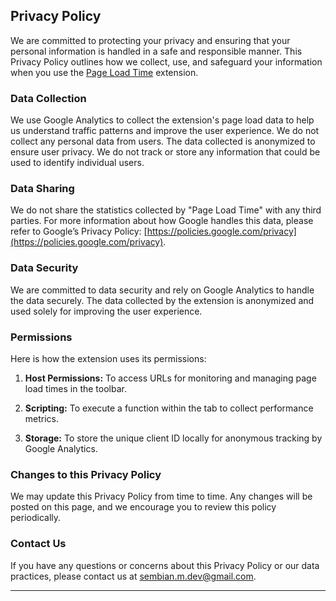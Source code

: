 ## Privacy Policy

We are committed to protecting your privacy and ensuring that your personal information is handled in a safe and responsible manner. This Privacy Policy outlines how we collect, use, and safeguard your information when you use the [Page Load Time](https://chromewebstore.google.com/detail/page-load-time/jboepgdkcgchplagkfmgdhefadfahgda) extension.

### Data Collection

We use Google Analytics to collect the extension's page load data to help us understand traffic patterns and improve the user experience. We do not collect any personal data from users. The data collected is anonymized to ensure user privacy. We do not track or store any information that could be used to identify individual users.

### Data Sharing

We do not share the statistics collected by "Page Load Time" with any third parties. For more information about how Google handles this data, please refer to Google’s Privacy Policy: [https://policies.google.com/privacy](https://policies.google.com/privacy).

### Data Security

We are committed to data security and rely on Google Analytics to handle the data securely. The data collected by the extension is anonymized and used solely for improving the user experience.

### Permissions

Here is how the extension uses its permissions:

1. **Host Permissions:**
   To access URLs for monitoring and managing page load times in the toolbar.
   
2. **Scripting:**
   To execute a function within the tab to collect performance metrics.
   
3. **Storage:**
   To store the unique client ID locally for anonymous tracking by Google Analytics.

### Changes to this Privacy Policy

We may update this Privacy Policy from time to time. Any changes will be posted on this page, and we encourage you to review this policy periodically.

### Contact Us

If you have any questions or concerns about this Privacy Policy or our data practices, please contact us at [sembian.m.dev@gmail.com](mailto:sembian.m.dev@gmail.com).



***

